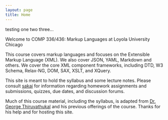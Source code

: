 ```yaml
---
layout: page
title: Home
---
```


testing one two three...

Welcome to COMP 336/436: Markup Languages at Loyola University Chicago

This course covers markup languages and focuses on the Extensible
Markup Language (XML). We also cover JSON, YAML, Markdown and
others. We cover the core XML component frameworks, including DTD, W3
Schema, Relax-NG, DOM, SAX, XSLT, and XQuery.

This site is meant to hold the syllabus and some lecture notes. Please
consult [sakai](https://sakai.luc.edu/) for information regarding
homework assignments and submissions, quizzes, due dates, and
discussion forums.

Much of this course material, including the syllabus, is adapted from
[Dr. George Thiruvathukal](http://thiruvathukal.com/) and his previous offerings of the
course. Thanks for his help and for hosting this site.